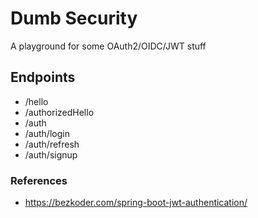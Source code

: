 # Dumb Security

A playground for some OAuth2/OIDC/JWT stuff

## Endpoints
* /hello
* /authorizedHello
* /auth
* /auth/login
* /auth/refresh
* /auth/signup

### References
* https://bezkoder.com/spring-boot-jwt-authentication/

